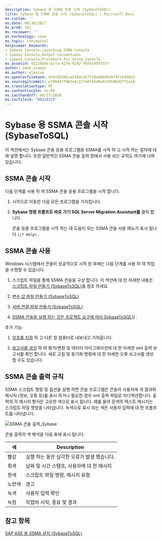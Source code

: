 ```yaml
---
description: Sybase 용 SSMA 콘솔 시작 (SybaseToSQL)
title: Sybase 용 SSMA 콘솔 시작 (SybaseToSQL) | Microsoft Docs
ms.custom: ''
ms.date: 09/30/2017
ms.prod: sql
ms.reviewer: ''
ms.technology: ssma
ms.topic: conceptual
helpviewer_keywords:
- Sybase Console,Launching SSMA Console
- Sybase Console,Output Conventions
- Sybase Console,Procedure for Using Console
ms.assetid: 43219dbe-bcfa-427d-9242-f07b1455f15f
author: nahk-ivanov
ms.author: alexiva
ms.openlocfilehash: e59cb5565ca518dc927f29e684401bf8fc6d5822
ms.sourcegitcommit: e700497f962e4c2274df16d9e651059b42ff1a10
ms.translationtype: MT
ms.contentlocale: ko-KR
ms.lasthandoff: 08/17/2020
ms.locfileid: "88418319"
---
```

# <a name="getting-started-with-the-ssma-for-sybase-console-sybasetosql"></a>Sybase 용 SSMA 콘솔 시작 (SybaseToSQL)
이 섹션에서는 Sybase 콘솔 응용 프로그램용 SSMA를 시작 하 고 시작 하는 절차에 대해 설명 합니다. 또한 일반적인 SSMA 콘솔 출력 창에서 사용 되는 규칙도 여기에 나와 있습니다.  
  
## <a name="launching-the-ssma-console"></a>SSMA 콘솔 시작  
다음 단계를 사용 하 여 SSMA 콘솔 응용 프로그램을 시작 합니다.  
  
1.  시작으로 이동한 다음 모든 프로그램을 가리킵니다.  
  
2.  **Sybase 명령 프롬프트 바로 가기 SQL Server Migration Assistant를** 클릭 합니다.  
  
    콘솔 응용 프로그램을 시작 하는 데 도움이 되는 SSMA 콘솔 사용 메뉴가 표시 됩니다 `(/? Help)` .  
  
## <a name="using-the-ssma-console"></a>SSMA 콘솔 사용  
Windows 시스템에서 콘솔이 성공적으로 시작 된 후에는 다음 단계를 사용 하 여 작업을 수행할 수 있습니다.  
  
1.  스크립트 파일을 통해 SSMA 콘솔을 구성 합니다. 이 섹션에 대 한 자세한 내용은 [스크립트 파일 만들기 &#40;SybaseToSQL&#41;](../../ssma/sybase/creating-script-files-sybasetosql.md)를 참조 하세요.  
  
2.  [변수 값 파일 만들기 &#40;SybaseToSQL&#41;](../../ssma/sybase/creating-variable-value-files-sybasetosql.md)  
  
3.  [서버 연결 파일 만들기 &#40;SybaseToSQL&#41;](../../ssma/sybase/creating-the-server-connection-files-sybasetosql.md)  
  
4.  [SSMA 콘솔을 실행 하는 것은 프로젝트 요구에 따라 SybaseToSQL&#41;&#40;](../../ssma/sybase/executing-the-ssma-console-sybasetosql.md) . 
  
추가 기능:  
  
1.  [암호를 지정](managing-passwords-sybasetosql.md) 하 고 다른 창 컴퓨터로 내보내고 가져옵니다.  
  
2.  [보고서를 생성](generating-reports-sybasetosql.md) 하 여 평가/변환 및 데이터 마이그레이션에 대 한 자세한 xml 출력 보고서를 확인 합니다. 새로 고침 및 동기화 명령에 대 한 자세한 오류 보고서를 생성할 수도 있습니다.  
  
## <a name="ssma-console-output-conventions"></a>SSMA 콘솔 출력 규칙  
SSMA 스크립트 명령 및 옵션을 실행 하면 콘솔 프로그램은 콘솔의 사용자에 게 결과와 메시지 (정보, 오류 등)를 표시 하거나 필요한 경우 xml 출력 파일로 리디렉션합니다. 출력의 각 메시지 형식은 고유한 색으로 표시 됩니다. 예를 들어 흰색의 텍스트 메시지는 스크립트 파일 명령을 나타냅니다. 녹색으로 표시 되는 색은 사용자 입력에 대 한 프롬프트를 나타냅니다.  
  
![SSMA 콘솔 출력_Sybase](../../ssma/sybase/media/ssmaconsoleoutput_sybase.JPG "SSMA 콘솔 출력_Sybase")  
  
콘솔 출력의 색 해석을 다음 표에 표시 됩니다.  
  
|색|Description|  
|---------|---------------|  
|빨강|실행 하는 동안 심각한 오류가 발생 했습니다.|  
|회색|날짜 및 시간 스탬프, 사용자에 대 한 메시지|  
|흰색|스크립트 파일 명령, 메시지 유형|  
|노란색|경고|  
|녹색|사용자 입력 확인|  
|녹청|작업의 시작, 종료 및 결과|  
  
## <a name="see-also"></a>참고 항목  
[SAP ASE 용 SSMA 설치 &#40;SybaseToSQL&#41;](../../ssma/sybase/installing-ssma-for-sybase-sybasetosql.md)  
